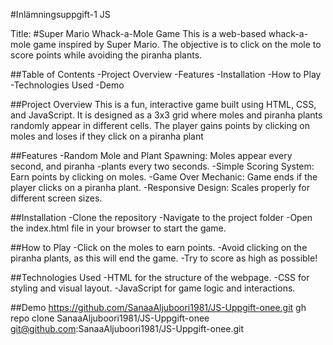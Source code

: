 #Inlämningsuppgift-1 JS

Title: #Super Mario Whack-a-Mole Game
This is a web-based whack-a-mole game inspired by Super Mario. The objective is to click on the mole to score points while avoiding the piranha plants.

##Table of Contents
-Project Overview
-Features
-Installation
-How to Play
-Technologies Used
-Demo

##Project Overview
This is a fun, interactive game built using HTML, CSS, and JavaScript. It is designed as a 3x3 grid where moles and piranha plants randomly appear in different cells. The player gains points by clicking on moles and loses if they click on a piranha plant

##Features
-Random Mole and Plant Spawning: Moles appear every second, and piranha -plants every two seconds.
-Simple Scoring System: Earn points by clicking on moles.
-Game Over Mechanic: Game ends if the player clicks on a piranha plant.
-Responsive Design: Scales properly for different screen sizes.

##Installation
-Clone the repository
-Navigate to the project folder
-Open the index.html file in your browser to start the game.

##How to Play
-Click on the moles to earn points.
-Avoid clicking on the piranha plants, as this will end the game.
-Try to score as high as possible!

##Technologies Used
-HTML for the structure of the webpage.
-CSS for styling and visual layout.
-JavaScript for game logic and interactions.

##Demo
https://github.com/SanaaAljuboori1981/JS-Uppgift-onee.git
gh repo clone SanaaAljuboori1981/JS-Uppgift-onee
git@github.com:SanaaAljuboori1981/JS-Uppgift-onee.git